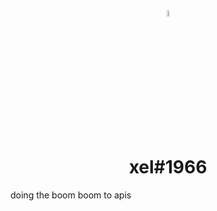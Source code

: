 <center>
  <img src="https://cdn.discordapp.com/avatars/772570226943459328/c2ca04ef1f009819dfd44e915e39956c.webp?size=1024" style="width:5%; border-radius: 20px;">
  <h1>
xel#1966
  </h1>
</center>

doing the boom boom to apis
